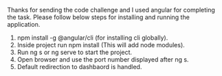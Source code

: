 Thanks for sending the code challenge and I used angular for completing the task.
Please follow below steps for installing and running the application.
1. npm install -g @angular/cli (for installing cli globally).
2. Inside project run npm install (This will add node modules).
3. Run ng s or ng serve to start the project.
4. Open browser and use the port number displayed after ng s.
5. Default redirection to dashbaord is handled.
